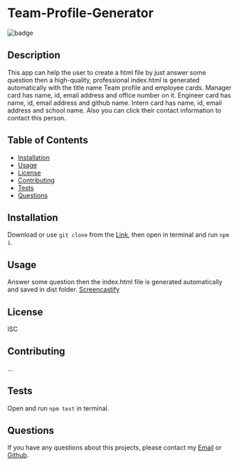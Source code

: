 # Team-Profile-Generator
  ![badge](https://img.shields.io/badge/license-ISC-brightgreen)<br />
  
  ## Description 
  This app can help the user to create a html file by just answer some question then a high-quality, professional index.html is generated automatically with the title name Team profile and employee cards. Manager card has name, id, email address and office number on it. Engineer card has name, id, email address and github name. Intern card has name, id, email address and school name. Also you can click their contact information to contact this person.
  ## Table of Contents
  * [Installation](#installation)
  * [Usage](#usage)
  * [License](#license)
  * [Contributing](#contributing)
  * [Tests](#tests)
  * [Questions](#questions)
  
  ## Installation 
  Download or use `git clone` from the <a href="https://github.com/Timmmmma/Team-Profile-Generator.git">Link</a>, then open in terminal and run `npm i`.
  ## Usage 
  Answer some question then the index.html file is generated automatically and saved in dist folder.
  <a href="https://drive.google.com/file/d/1xLVKXtXtDXIHsGFwo08TLDGAFrch_lBD/view?usp=sharing">Screencastify</a>
  ## License 
  ISC
  ## Contributing 
  ...
  ## Tests
  Open and run `npm test` in terminal.
  ## Questions
  If you have any questions about this projects, please contact my <a href="https://zhentian222@gmail.com">Email</a> or <a href="https://github.com/zhentian">Github</a>.